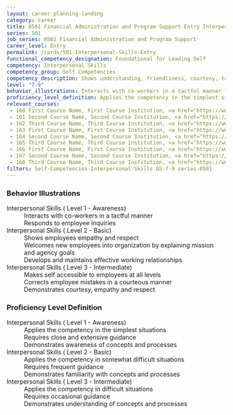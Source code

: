 ```yaml
---
layout: career-planning-landing
category: career
title: 0501 Financial Administration and Program Support Entry Interpersonal Skills
series: 501
job_series: 0501 Financial Administration and Program Support
career_level: Entry
permalink: /cards/501-Interpersonal-Skills-Entry
functional_competency_designation: Foundational for Leading Self
competency: Interpersonal Skills
competency_group: Self Competencies
competency_description: Shows understanding, friendliness, courtesy, tact, empathy, concern, and politeness to others; develops and maintains effective relationships with others; may include effectively dealing with individuals who are difficult, hostile, or distressed; relates well to people from varied backgrounds and different situations; is sensitive to cultural diversity, race, gender, disabilities, and other individual differences
level: "7-9"
behavior_illustrations: Interacts with co-workers in a tactful manner ? Responds to employee inquiries ? Shows employees empathy and respect ? Welcomes new employees into organization by explaining mission and agency goals ? Develops and maintains effective working relationships ? Makes self accessible to employees at all levels ? Corrects employee mistakes in a courteous manner ? Demonstrates courtesy, empathy and respect
proficiency_level_definition: Applies the competency in the simplest situations ? Requires close and extensive guidance ? Demonstrates awareness of concepts and processes ? Applies the competency in somewhat difficult situations ? Requires frequent guidance ? Demonstrates familiarity with concepts and processes ? Applies the competency in difficult situations ? Requires occasional guidance ? Demonstrates understanding of concepts and processes
relevant_courses: 
 - 160 First Course Name, First Course Institution, <a href="https://www.cfo.gov">www.cfo.gov</a>
 - 161 Second Course Name, Second Course Institution, <a href="https://www.cfo.gov">www.cfo.gov</a>
 - 162 Third Course Name, Third Course Institution, <a href="https://www.cfo.gov">www.cfo.gov</a>
 - 163 First Course Name, First Course Institution, <a href="https://www.cfo.gov">www.cfo.gov</a>
 - 164 Second Course Name, Second Course Institution, <a href="https://www.cfo.gov">www.cfo.gov</a>
 - 165 Third Course Name, Third Course Institution, <a href="https://www.cfo.gov">www.cfo.gov</a>
 - 166 First Course Name, First Course Institution, <a href="https://www.cfo.gov">www.cfo.gov</a>
 - 167 Second Course Name, Second Course Institution, <a href="https://www.cfo.gov">www.cfo.gov</a>
 - 168 Third Course Name, Third Course Institution, <a href="https://www.cfo.gov">www.cfo.gov</a>
filters: Self-Competencies-Interpersonal-Skills GS-7-9 series-0501
---
```


<div class="desktop:grid-col-6 margin-y-205">
  <div class="border-top-05 bg-white padding-2 shadow-5 height-full members-hover border-1px border-gray-30 border-top-orange radius-lg">
    <h3>Behavior Illustrations</h3>
    <dl class="text-base"><dt>Interpersonal Skills ( Level 1 - Awareness)</dt><dd>Interacts with co-workers in a tactful manner </dd><dd> Responds to employee inquiries</dd><dt>Interpersonal Skills ( Level 2 - Basic)</dt><dd>Shows employees empathy and respect </dd><dd> Welcomes new employees into organization by explaining mission and agency goals </dd><dd> Develops and maintains effective working relationships</dd><dt>Interpersonal Skills ( Level 3 - Intermediate)</dt><dd>Makes self accessible to employees at all levels </dd><dd> Corrects employee mistakes in a courteous manner </dd><dd> Demonstrates courtesy, empathy and respect</dd></dl>
  </div>
</div>
<div class="desktop:grid-col-6 margin-y-205">
  <div class="border-top-05 bg-white padding-2 shadow-5 height-full members-hover border-1px border-gray-30 border-top-orange radius-lg">
    <h3>Proficiency Level Definition</h3>
    <dl class="text-base"><dt>Interpersonal Skills ( Level 1 - Awareness)</dt><dd>Applies the competency in the simplest situations </dd><dd> Requires close and extensive guidance </dd><dd> Demonstrates awareness of concepts and processes</dd><dt>Interpersonal Skills ( Level 2 - Basic)</dt><dd>Applies the competency in somewhat difficult situations </dd><dd> Requires frequent guidance </dd><dd> Demonstrates familiarity with concepts and processes</dd><dt>Interpersonal Skills ( Level 3 - Intermediate)</dt><dd>Applies the competency in difficult situations </dd><dd> Requires occasional guidance </dd><dd> Demonstrates understanding of concepts and processes</dd></dl>
  </div>
</div>